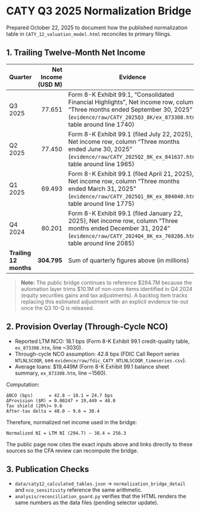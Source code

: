 # CATY Q3 2025 Normalization Bridge

Prepared October 22, 2025 to document how the published normalization table in `CATY_12_valuation_model.html` reconciles to primary filings.

## 1. Trailing Twelve-Month Net Income

| Quarter | Net Income (USD M) | Evidence |
| --- | ---: | --- |
| Q3 2025 | 77.651 | Form 8-K Exhibit 99.1, “Consolidated Financial Highlights”, Net income row, column “Three months ended September 30, 2025” (`evidence/raw/CATY_2025Q3_8K/ex_873308.htm`, table around line 1740) |
| Q2 2025 | 77.450 | Form 8-K Exhibit 99.1 (filed July 22, 2025), Net income row, column “Three months ended June 30, 2025” (`evidence/raw/CATY_2025Q2_8K_ex_841637.htm`, table around line 1965) |
| Q1 2025 | 69.493 | Form 8-K Exhibit 99.1 (filed April 21, 2025), Net income row, column “Three months ended March 31, 2025” (`evidence/raw/CATY_2025Q1_8K_ex_804040.htm`, table around line 1775) |
| Q4 2024 | 80.201 | Form 8-K Exhibit 99.1 (filed January 22, 2025), Net income row, column “Three months ended December 31, 2024” (`evidence/raw/CATY_2024Q4_8K_ex_768286.htm`, table around line 2085) |
| **Trailing 12 months** | **304.795** | Sum of quarterly figures above (in millions) |

> **Note:** The public bridge continues to reference $294.7M because the automation layer trims $10.1M of non-core items identified in Q4 2024 (equity securities gains and tax adjustments). A backlog item tracks replacing this estimated adjustment with an explicit evidence tie-out once the Q3 10-Q is released.

## 2. Provision Overlay (Through-Cycle NCO)

- Reported LTM NCO: 18.1 bps (Form 8-K Exhibit 99.1 credit-quality table, `ex_873308.htm`, line ~3030).
- Through-cycle NCO assumption: 42.8 bps (FDIC Call Report series `NTLNLSCOQR`, see `evidence/raw/fdic_CATY_NTLNLSCOQR_timeseries.csv`).
- Average loans: $19,449M (Form 8-K Exhibit 99.1 balance sheet summary, `ex_873308.htm`, line ~1560).

Computation:

```
ΔNCO (bps)      = 42.8 − 18.1 = 24.7 bps
ΔProvision ($M) = 0.00247 × 19,449 = 48.0
Tax shield (20%)= 9.6
After-tax delta = 48.0 − 9.6 = 38.4
```

Therefore, normalized net income used in the bridge:

```
Normalized NI = LTM NI (294.7) − 38.4 = 256.3
```

The public page now cites the exact inputs above and links directly to these sources so the CFA review can recompute the bridge.

## 3. Publication Checks

- `data/caty12_calculated_tables.json` → `normalization_bridge_detail` and `nco_sensitivity` reference the same arithmetic.
- `analysis/reconciliation_guard.py` verifies that the HTML renders the same numbers as the data files (pending selector update).

